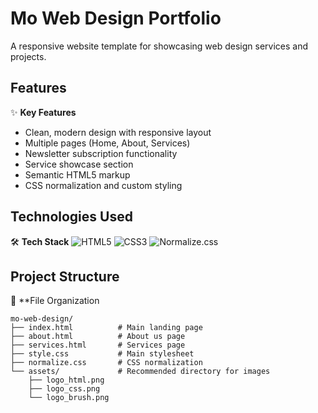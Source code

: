 # Mo Web Design Portfolio

A responsive website template for showcasing web design services and projects.

## Features

✨ **Key Features**
- Clean, modern design with responsive layout
- Multiple pages (Home, About, Services)
- Newsletter subscription functionality
- Service showcase section
- Semantic HTML5 markup
- CSS normalization and custom styling

## Technologies Used

🛠️ **Tech Stack**
![HTML5](https://img.shields.io/badge/HTML5-E34F26?style=for-the-badge&logo=html5&logoColor=white)
![CSS3](https://img.shields.io/badge/CSS3-1572B6?style=for-the-badge&logo=css3&logoColor=white)
![Normalize.css](https://img.shields.io/badge/Normalize.css-8B0000?style=for-the-badge)

## Project Structure

📂 **File Organization
```
mo-web-design/
├── index.html          # Main landing page
├── about.html          # About us page
├── services.html       # Services page 
├── style.css           # Main stylesheet
├── normalize.css       # CSS normalization
└── assets/             # Recommended directory for images
    ├── logo_html.png
    ├── logo_css.png
    └── logo_brush.png
```
